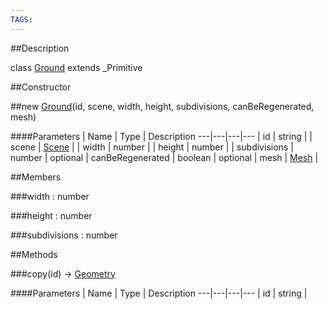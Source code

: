 ```yaml
---
TAGS:
---
```


##Description

class [Ground](/classes/2.2/Ground) extends _Primitive



##Constructor

##new [Ground](/classes/2.2/Ground)(id, scene, width, height, subdivisions, canBeRegenerated, mesh)



####Parameters
 | Name | Type | Description
---|---|---|---
 | id | string | 
 | scene | [Scene](/classes/2.2/Scene) | 
 | width | number | 
 | height | number | 
 | subdivisions | number | 
optional | canBeRegenerated | boolean | 
optional | mesh | [Mesh](/classes/2.2/Mesh) | 

##Members

###width : number



###height : number



###subdivisions : number



##Methods

###copy(id) &rarr; [Geometry](/classes/2.2/Geometry)



####Parameters
 | Name | Type | Description
---|---|---|---
 | id | string | 

